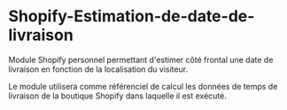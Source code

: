 # Shopify-Estimation-de-date-de-livraison

Module Shopify personnel permettant d'estimer côté frontal une date de livraison en fonction de la localisation du visiteur.

Le module utilisera comme référenciel de calcul les données de temps de livraison de la boutique Shopify dans laquelle il est exécuté.
